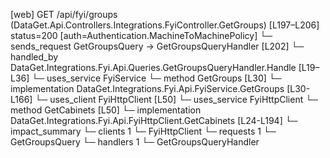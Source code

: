 [web] GET /api/fyi/groups  (DataGet.Api.Controllers.Integrations.FyiController.GetGroups)  [L197–L206] status=200 [auth=Authentication.MachineToMachinePolicy]
  └─ sends_request GetGroupsQuery -> GetGroupsQueryHandler [L202]
    └─ handled_by DataGet.Integrations.Fyi.Api.Queries.GetGroupsQueryHandler.Handle [L19–L36]
      └─ uses_service FyiService
        └─ method GetGroups [L30]
          └─ implementation DataGet.Integrations.Fyi.Api.FyiService.GetGroups [L30-L166]
            └─ uses_client FyiHttpClient [L50]
            └─ uses_service FyiHttpClient
              └─ method GetCabinets [L50]
                └─ implementation DataGet.Integrations.Fyi.Api.FyiHttpClient.GetCabinets [L24-L194]
  └─ impact_summary
    └─ clients 1
      └─ FyiHttpClient
    └─ requests 1
      └─ GetGroupsQuery
    └─ handlers 1
      └─ GetGroupsQueryHandler

